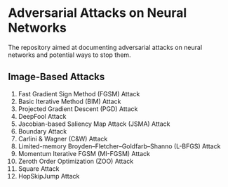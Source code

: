 # Adversarial Attacks on Neural Networks
The repository aimed at documenting adversarial attacks on neural networks and potential ways to stop them.

## Image-Based Attacks
1. Fast Gradient Sign Method (FGSM) Attack
2. Basic Iterative Method (BIM) Attack
3. Projected Gradient Descent (PGD) Attack
4. DeepFool Attack
5. Jacobian-based Saliency Map Attack (JSMA) Attack
6. Boundary Attack
7. Carlini & Wagner (C&W) Attack
8. Limited-memory Broyden–Fletcher–Goldfarb–Shanno (L-BFGS) Attack
9. Momentum Iterative FGSM (MI-FGSM) Attack
10. Zeroth Order Optimization (ZOO) Attack
11. Square Attack
12. HopSkipJump Attack
